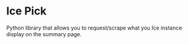 # Ice Pick

Python library that allows you to request/scrape what you Ice instance display on the summary page.